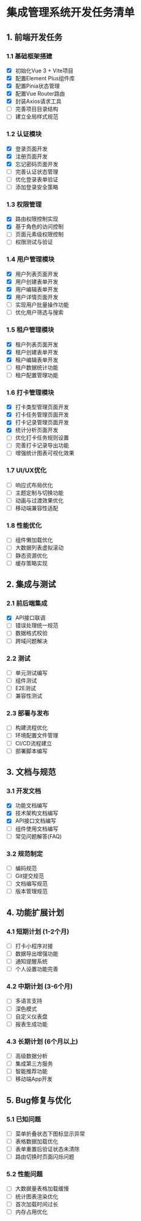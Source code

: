 # 集成管理系统开发任务清单

## 1. 前端开发任务

### 1.1 基础框架搭建
- [x] 初始化Vue 3 + Vite项目
- [x] 配置Element Plus组件库
- [x] 配置Pinia状态管理
- [x] 配置Vue Router路由
- [x] 封装Axios请求工具
- [ ] 完善项目目录结构
- [ ] 建立全局样式规范

### 1.2 认证模块
- [x] 登录页面开发
- [x] 注册页面开发
- [x] 忘记密码页面开发
- [ ] 完善认证状态管理
- [ ] 优化登录表单验证
- [ ] 添加登录安全策略

### 1.3 权限管理
- [x] 路由权限控制实现
- [x] 基于角色的访问控制
- [ ] 页面元素级权限控制
- [ ] 权限测试与验证

### 1.4 用户管理模块
- [x] 用户列表页面开发
- [x] 用户创建表单开发
- [x] 用户编辑表单开发
- [x] 用户详情页面开发
- [ ] 实现用户批量操作功能
- [ ] 优化用户筛选与搜索

### 1.5 租户管理模块
- [x] 租户列表页面开发
- [x] 租户创建表单开发
- [x] 租户编辑表单开发
- [ ] 租户数据统计功能
- [ ] 租户配置管理功能

### 1.6 打卡管理模块
- [x] 打卡类型管理页面开发
- [x] 打卡任务管理页面开发
- [x] 打卡记录管理页面开发
- [x] 统计分析页面开发
- [ ] 优化打卡任务规则设置
- [ ] 完善打卡记录导出功能
- [ ] 增强统计图表可视化效果

### 1.7 UI/UX优化
- [ ] 响应式布局优化
- [ ] 主题定制与切换功能
- [ ] 动画与过渡效果优化
- [ ] 移动端兼容性适配

### 1.8 性能优化
- [ ] 组件懒加载优化
- [ ] 大数据列表虚拟滚动
- [ ] 静态资源优化
- [ ] 缓存策略实现

## 2. 集成与测试

### 2.1 前后端集成
- [x] API接口联调
- [ ] 错误处理统一规范
- [ ] 数据格式校验
- [ ] 跨域问题解决

### 2.2 测试
- [ ] 单元测试编写
- [ ] 组件测试
- [ ] E2E测试
- [ ] 兼容性测试

### 2.3 部署与发布
- [ ] 构建流程优化
- [ ] 环境配置文件管理
- [ ] CI/CD流程建立
- [ ] 部署脚本编写

## 3. 文档与规范

### 3.1 开发文档
- [x] 功能文档编写
- [x] 技术架构文档编写
- [x] API接口文档编写
- [ ] 组件使用文档编写
- [ ] 常见问题解答(FAQ)

### 3.2 规范制定
- [ ] 编码规范
- [ ] Git提交规范
- [ ] 文档编写规范
- [ ] 版本管理规范

## 4. 功能扩展计划

### 4.1 短期计划 (1-2个月)
- [ ] 打卡小程序对接
- [ ] 数据导出增强功能
- [ ] 通知提醒系统
- [ ] 个人设置功能完善

### 4.2 中期计划 (3-6个月)
- [ ] 多语言支持
- [ ] 深色模式
- [ ] 自定义仪表盘
- [ ] 报表生成功能

### 4.3 长期计划 (6个月以上)
- [ ] 高级数据分析
- [ ] 集成第三方服务
- [ ] 智能推荐功能
- [ ] 移动端App开发

## 5. Bug修复与优化

### 5.1 已知问题
- [ ] 菜单折叠状态下图标显示异常
- [ ] 表格数据加载优化
- [ ] 表单重置后验证状态未清除
- [ ] 路由切换时页面闪烁问题

### 5.2 性能问题
- [ ] 大数据量表格加载缓慢
- [ ] 统计图表渲染优化
- [ ] 首次加载时间过长
- [ ] 内存占用优化 